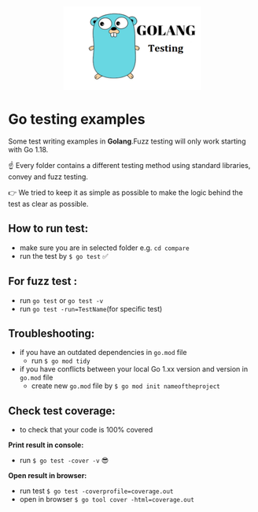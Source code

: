 <p align="center">
    <img src="icon.png" width="280" height="170">
</p>

# Go testing examples
Some test writing examples in **Golang**.Fuzz testing will only work starting with Go 1.18.

☝️ Every folder contains a different testing method using standard libraries, convey and fuzz testing.

👉 We tried to keep it as simple as possible to make the logic behind the test as clear as possible.

## How to run test:
- make sure you are in selected folder e.g. `cd compare`
- run the test by `$ go test` ✅
## For fuzz test :
- run `go test` or `go test -v`
- run `go test -run=TestName`(for specific test)


## Troubleshooting:
- if you have an outdated dependencies in `go.mod` file
  - run `$ go mod tidy`
- if you have conflicts between your local Go 1.xx version and version in `go.mod` file
  - create new `go.mod` file by `$ go mod init nameoftheproject`
 
 
## Check test coverage:
- to check that your code is 100% covered

**Print result in console:**
- run `$ go test -cover -v` 😎

**Open result in browser:**
- run test `$ go test -coverprofile=coverage.out`
- open in browser `$ go tool cover -html=coverage.out`
